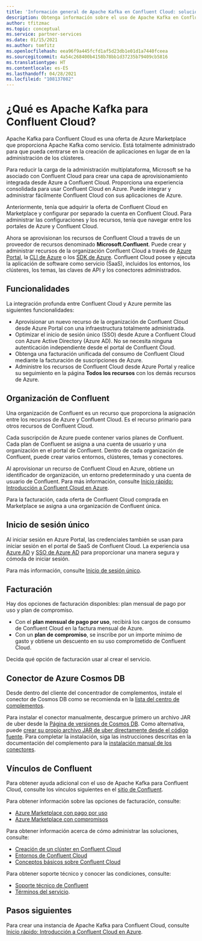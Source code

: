 ```yaml
---
title: 'Información general de Apache Kafka en Confluent Cloud: soluciones de partners de Azure'
description: Obtenga información sobre el uso de Apache Kafka en Confluent Cloud en Azure Marketplace.
author: tfitzmac
ms.topic: conceptual
ms.service: partner-services
ms.date: 01/15/2021
ms.author: tomfitz
ms.openlocfilehash: eea96f9a445fcfd1af5d23db1e01d1a7440fceea
ms.sourcegitcommit: 4a54c268400b4158b78bb1d37235b79409cb5816
ms.translationtype: HT
ms.contentlocale: es-ES
ms.lasthandoff: 04/28/2021
ms.locfileid: "108137082"
---
```

# <a name="what-is-apache-kafka-for-confluent-cloud"></a>¿Qué es Apache Kafka para Confluent Cloud?

Apache Kafka para Confluent Cloud es una oferta de Azure Marketplace que proporciona Apache Kafka como servicio. Está totalmente administrado para que pueda centrarse en la creación de aplicaciones en lugar de en la administración de los clústeres.

Para reducir la carga de la administración multiplataforma, Microsoft se ha asociado con Confluent Cloud para crear una capa de aprovisionamiento integrada desde Azure a Confluent Cloud. Proporciona una experiencia consolidada para usar Confluent Cloud en Azure. Puede integrar y administrar fácilmente Confluent Cloud con sus aplicaciones de Azure.

Anteriormente, tenía que adquirir la oferta de Confluent Cloud en Marketplace y configurar por separado la cuenta en Confluent Cloud. Para administrar las configuraciones y los recursos, tenía que navegar entre los portales de Azure y Confluent Cloud.

Ahora se aprovisionan los recursos de Confluent Cloud a través de un proveedor de recursos denominado **Microsoft.Confluent**. Puede crear y administrar recursos de la organización Confluent Cloud a través de [Azure Portal](https://portal.azure.com/), la [CLI de Azure](/cli/azure/) o los [SDK de Azure](/azure/#languages-and-tools). Confluent Cloud posee y ejecuta la aplicación de software como servicio (SaaS), incluidos los entornos, los clústeres, los temas, las claves de API y los conectores administrados.

## <a name="capabilities"></a>Funcionalidades

La integración profunda entre Confluent Cloud y Azure permite las siguientes funcionalidades:

- Aprovisionar un nuevo recurso de la organización de Confluent Cloud desde Azure Portal con una infraestructura totalmente administrada.
- Optimizar el inicio de sesión único (SSO) desde Azure a Confluent Cloud con Azure Active Directory (Azure AD). No se necesita ninguna autenticación independiente desde el portal de Confluent Cloud.
- Obtenga una facturación unificada del consumo de Confluent Cloud mediante la facturación de suscripciones de Azure.
- Administre los recursos de Confluent Cloud desde Azure Portal y realice su seguimiento en la página **Todos los recursos** con los demás recursos de Azure.

## <a name="confluent-organization"></a>Organización de Confluent

Una organización de Confluent es un recurso que proporciona la asignación entre los recursos de Azure y Confluent Cloud. Es el recurso primario para otros recursos de Confluent Cloud.

Cada suscripción de Azure puede contener varios planes de Confluent. Cada plan de Confluent se asigna a una cuenta de usuario y una organización en el portal de Confluent. Dentro de cada organización de Confluent, puede crear varios entornos, clústeres, temas y conectores.

Al aprovisionar un recurso de Confluent Cloud en Azure, obtiene un identificador de organización, un entorno predeterminado y una cuenta de usuario de Confluent. Para más información, consulte [Inicio rápido: Introducción a Confluent Cloud en Azure](create.md).

Para la facturación, cada oferta de Confluent Cloud comprada en Marketplace se asigna a una organización de Confluent única.

## <a name="single-sign-on"></a>Inicio de sesión único

Al iniciar sesión en Azure Portal, las credenciales también se usan para iniciar sesión en el portal de SaaS de Confluent Cloud. La experiencia usa [Azure AD](../../active-directory/fundamentals/active-directory-whatis.md) y [SSO de Azure AD](../../active-directory/manage-apps/what-is-single-sign-on.md) para proporcionar una manera segura y cómoda de iniciar sesión.

Para más información, consulte [Inicio de sesión único](manage.md#single-sign-on).

## <a name="billing"></a>Facturación

Hay dos opciones de facturación disponibles: plan mensual de pago por uso y plan de compromiso.

- Con el **plan mensual de pago por uso**, recibirá los cargos de consumo de Confluent Cloud en la factura mensual de Azure.
- Con un **plan de compromiso**, se inscribe por un importe mínimo de gasto y obtiene un descuento en su uso comprometido de Confluent Cloud.

Decida qué opción de facturación usar al crear el servicio.

## <a name="connector-to-azure-cosmos-db"></a>Conector de Azure Cosmos DB

Desde dentro del cliente del concentrador de complementos, instale el conector de Cosmos DB como se recomienda en la [lista del centro de complementos](https://www.confluent.io/hub/microsoftcorporation/kafka-connect-cosmos). 

Para instalar el conector manualmente, descargue primero un archivo JAR de uber desde la [Página de versiones de Cosmos DB](https://github.com/microsoft/kafka-connect-cosmosdb/releases). Como alternativa, puede [crear su propio archivo JAR de uber directamente desde el código fuente](https://github.com/microsoft/kafka-connect-cosmosdb/blob/dev/doc/README_Sink.md#install-sink-connector). Para completar la instalación, siga las instrucciones descritas en la documentación del complemento para la [instalación manual de los conectores](https://docs.confluent.io/home/connect/install.html#install-connector-manually).  

## <a name="confluent-links"></a>Vínculos de Confluent

Para obtener ayuda adicional con el uso de Apache Kafka para Confluent Cloud, consulte los vínculos siguientes en el [sitio de Confluent](https://docs.confluent.io/home/overview.html).

Para obtener información sobre las opciones de facturación, consulte:

* [Azure Marketplace con pago por uso](https://docs.confluent.io/cloud/current/billing/ccloud-azure-payg.html)
* [Azure Marketplace con compromisos](https://docs.confluent.io/cloud/current/billing/ccloud-azure-ubb.html)

Para obtener información acerca de cómo administrar las soluciones, consulte:

* [Creación de un clúster en Confluent Cloud](https://docs.confluent.io/cloud/current/clusters/create-cluster.html)
* [Entornos de Confluent Cloud](https://docs.confluent.io/current/cloud/using/environments.html)
* [Conceptos básicos sobre Confluent Cloud](https://docs.confluent.io/current/cloud/using/cloud-basics.html)

Para obtener soporte técnico y conocer las condiciones, consulte:

* [Soporte técnico de Confluent](https://support.confluent.io)
* [Términos del servicio](https://www.confluent.io/confluent-cloud-tos).

## <a name="next-steps"></a>Pasos siguientes

Para crear una instancia de Apache Kafka para Confluent Cloud, consulte [Inicio rápido: Introducción a Confluent Cloud en Azure](create.md).